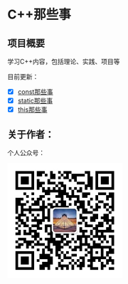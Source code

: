 # C++那些事

## 项目概要

学习C++内容，包括理论、实践、项目等

目前更新：
- [x] [const那些事](./const)
- [x] [static那些事](./static)
- [x] [this那些事](./this)

## 关于作者：

个人公众号：

![](./img/wechat.jpg)

